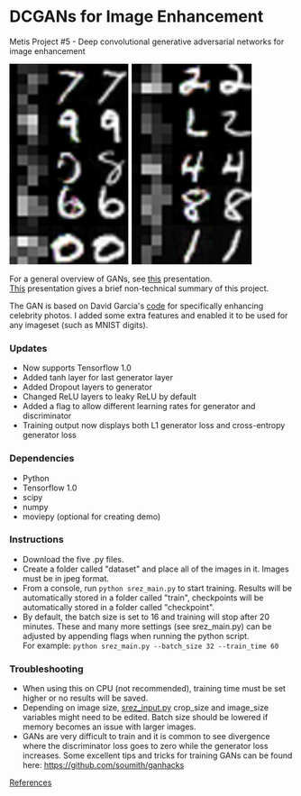# DCGANs for Image Enhancement
Metis Project #5 - Deep convolutional generative adversarial networks for image enhancement  

![mnist-digits](mnist-digits.png)

For a general overview of GANs, see [this](Generative%20Adversarial%20Networks.pdf) presentation.  
[This](https://github.com/K-Du/Generative-Adversarial-Network/blob/master/Image%20Enhancement%20Using%20Deep%20Learning.pdf) presentation gives a brief non-technical summary of this project.

The GAN is based on David Garcia's [code](https://github.com/david-gpu/srez) for specifically enhancing celebrity photos.
I added some extra features and enabled it to be used for any imageset (such as MNIST digits).

### Updates
- Now supports Tensorflow 1.0
- Added tanh layer for last generator layer
- Added Dropout layers to generator
- Changed ReLU layers to leaky ReLU by default
- Added a flag to allow different learning rates for generator and discriminator
- Training output now displays both L1 generator loss and cross-entropy generator loss

### Dependencies
- Python  
- Tensorflow 1.0  
- scipy  
- numpy  
- moviepy (optional for creating demo)


### Instructions
- Download the five .py files. 
- Create a folder called "dataset" and place all of the images in it. Images must be in jpeg format. 
- From a console, run `python srez_main.py` to start training. Results will be automatically stored in a folder called "train", checkpoints will be automatically stored in a folder called "checkpoint".
- By default, the batch size is set to 16 and training will stop after 20 minutes. These and many more settings (see srez_main.py) can be adjusted by appending flags when running the python script.  
For example: `python srez_main.py --batch_size 32 --train_time 60`  

### Troubleshooting
- When using this on CPU (not recommended), training time must be set higher or no results will be saved.
- Depending on image size, [srez_input.py](srez_input.py) crop_size and image_size variables might need to be edited. Batch size should be lowered if memory becomes an issue with larger images.
- GANs are very difficult to train and it is common to see divergence where the discriminator loss goes to zero while the generator loss increases. Some excellent tips and tricks for training GANs can be found here: https://github.com/soumith/ganhacks


[References](References.md)

